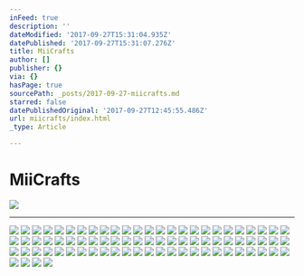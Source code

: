 ```yaml
---
inFeed: true
description: ''
dateModified: '2017-09-27T15:31:04.935Z'
datePublished: '2017-09-27T15:31:07.276Z'
title: MiiCrafts
author: []
publisher: {}
via: {}
hasPage: true
sourcePath: _posts/2017-09-27-miicrafts.md
starred: false
datePublishedOriginal: '2017-09-27T12:45:55.486Z'
url: miicrafts/index.html
_type: Article

---
```

# **MiiCrafts**
![](https://the-grid-user-content.s3-us-west-2.amazonaws.com/9289886a-9383-4a16-8b44-21fdead3ae5c.jpg)

---

![](https://the-grid-user-content.s3-us-west-2.amazonaws.com/426ce81c-4d3a-46d7-bd16-9733ea403668.jpg)
![](https://the-grid-user-content.s3-us-west-2.amazonaws.com/60e129bd-1d2c-4fdd-b70e-847b0b18e1d6.jpg)
![](https://the-grid-user-content.s3-us-west-2.amazonaws.com/d2dbfb65-dae3-4589-b4c7-b3f22f0c355a.jpg)
![](https://the-grid-user-content.s3-us-west-2.amazonaws.com/f3d08052-110d-4bdd-ae22-b9fd3b9170fd.jpg)
![](https://the-grid-user-content.s3-us-west-2.amazonaws.com/ae45eab5-09e4-46c9-a6ad-02a9ea797078.jpg)
![](https://the-grid-user-content.s3-us-west-2.amazonaws.com/876087ea-ab45-47fe-adf5-cc60cc39e739.jpg)
![](https://the-grid-user-content.s3-us-west-2.amazonaws.com/ecbcf8fa-72db-4393-bfac-a81387e5581b.jpg)
![](https://the-grid-user-content.s3-us-west-2.amazonaws.com/122e6587-58af-4b42-a0e5-8a52bd6686c7.jpg)
![](https://the-grid-user-content.s3-us-west-2.amazonaws.com/1c7d5d07-20df-4d6b-868c-8c03e2a55499.jpg)
![](https://the-grid-user-content.s3-us-west-2.amazonaws.com/32f8a77c-acb1-4daf-b92b-bd72c802b3a9.jpg)
![](https://the-grid-user-content.s3-us-west-2.amazonaws.com/8d263016-fdfb-47e9-8583-52b24ce7d5bd.jpg)
![](https://the-grid-user-content.s3-us-west-2.amazonaws.com/0529e432-58b8-4a23-bc88-c197a6e32a30.jpg)
![](https://the-grid-user-content.s3-us-west-2.amazonaws.com/94c22fbb-27bb-4360-809c-234741f9eaf7.jpg)
![](https://the-grid-user-content.s3-us-west-2.amazonaws.com/98c0680d-e260-4ba9-9269-dca3b3aed54e.jpg)
![](https://the-grid-user-content.s3-us-west-2.amazonaws.com/6f561540-10de-43a3-9e3e-7ae881d70698.jpg)
![](https://the-grid-user-content.s3-us-west-2.amazonaws.com/29df57d8-93c6-4ca4-965d-9602ad1ac4ea.jpg)
![](https://the-grid-user-content.s3-us-west-2.amazonaws.com/a704135f-1935-4566-9ce2-0de875b27fa7.jpg)
![](https://the-grid-user-content.s3-us-west-2.amazonaws.com/46d6e44b-81ca-461e-b4ce-a53bc751f38d.jpg)
![](https://the-grid-user-content.s3-us-west-2.amazonaws.com/6cb4b818-cbef-494c-8509-466748b2a58c.jpg)
![](https://the-grid-user-content.s3-us-west-2.amazonaws.com/efb15d48-3350-42c3-bf6a-945ff1a7c953.jpg)
![](https://the-grid-user-content.s3-us-west-2.amazonaws.com/ab4aa90f-d189-4298-9f83-270aba85f0ce.jpg)
![](https://the-grid-user-content.s3-us-west-2.amazonaws.com/00812d7f-a633-4998-ac16-da9e2be4aaac.jpg)
![](https://s3-us-west-2.amazonaws.com/the-grid-img/p/7195ae6fc1eee4de9d02060fde1eb1533d14e26e.jpg)
![](https://the-grid-user-content.s3-us-west-2.amazonaws.com/514cee18-4b40-49a0-bfea-1dfe0ee4748e.jpg)
![](https://the-grid-user-content.s3-us-west-2.amazonaws.com/b179d7ab-9249-47df-9ff2-e55697c219f6.jpg)
![](https://the-grid-user-content.s3-us-west-2.amazonaws.com/c15dcb0a-f789-462e-9f77-a9b4875be029.jpg)
![](https://the-grid-user-content.s3-us-west-2.amazonaws.com/f0f50f4e-f7ba-49ad-846a-783db8975038.jpg)
![](https://the-grid-user-content.s3-us-west-2.amazonaws.com/c9304f0b-a4a2-4573-85a3-6c7a1fb8f93f.jpg)
![](https://the-grid-user-content.s3-us-west-2.amazonaws.com/493ae17d-60d6-41df-8e02-85e60f6910dc.jpg)
![](https://the-grid-user-content.s3-us-west-2.amazonaws.com/8934e224-e65d-4a89-a0a9-ae6508c2ea1d.jpg)
![](https://the-grid-user-content.s3-us-west-2.amazonaws.com/e605f616-9584-4fa2-9f55-ee823e016109.jpg)
![](https://the-grid-user-content.s3-us-west-2.amazonaws.com/433bed20-3754-4144-85f3-30911c21fed2.jpg)
![](https://the-grid-user-content.s3-us-west-2.amazonaws.com/8e61bd7f-9226-44d3-9c2d-52d97ac4aa03.jpg)
![](https://the-grid-user-content.s3-us-west-2.amazonaws.com/28b857fc-f25c-40b8-802c-223c1d8c3033.jpg)
![](https://the-grid-user-content.s3-us-west-2.amazonaws.com/a984abd5-bf55-427f-9987-55c5619f8580.jpg)
![](https://the-grid-user-content.s3-us-west-2.amazonaws.com/f5583771-4c5e-4e90-8552-3df02086516f.jpg)
![](https://the-grid-user-content.s3-us-west-2.amazonaws.com/bd96fe0d-5e92-4760-83d8-c2cba2136971.jpg)
![](https://the-grid-user-content.s3-us-west-2.amazonaws.com/04c0e8f8-3715-4735-8a0c-cad34b8a81c4.jpg)
![](https://the-grid-user-content.s3-us-west-2.amazonaws.com/ea1e61b2-0d8b-4244-aa6d-1254f77729f5.jpg)
![](https://the-grid-user-content.s3-us-west-2.amazonaws.com/1ce5ce8d-5d32-44b3-9e63-6b6b4c2ae252.jpg)
![](https://the-grid-user-content.s3-us-west-2.amazonaws.com/cb287c8a-c048-4337-8a70-1fb380642dd3.jpg)
![](https://the-grid-user-content.s3-us-west-2.amazonaws.com/8570ef58-df04-442b-8cf2-ed0e8f46fdb1.jpg)
![](https://the-grid-user-content.s3-us-west-2.amazonaws.com/f80085b6-56bd-45af-8bb5-9d1d5a98e18e.jpg)
![](https://the-grid-user-content.s3-us-west-2.amazonaws.com/f370abd2-1886-4a66-9798-d3aed7f9442e.jpg)
![](https://the-grid-user-content.s3-us-west-2.amazonaws.com/505d3754-8437-4365-9d52-ff2d958e68e0.jpg)
![](https://the-grid-user-content.s3-us-west-2.amazonaws.com/0a2b361e-a7a4-4fb0-ace5-8c52f7759bf0.jpg)
![](https://the-grid-user-content.s3-us-west-2.amazonaws.com/e74305b7-3006-45c7-9d3a-530ddfd0088b.jpg)
![](https://the-grid-user-content.s3-us-west-2.amazonaws.com/2b743722-68cc-48d3-aa7d-8655e26a9cce.jpg)
![](https://the-grid-user-content.s3-us-west-2.amazonaws.com/a136ae74-d06d-4af7-a567-23796e4633e5.png)
![](https://the-grid-user-content.s3-us-west-2.amazonaws.com/4fbcf191-c465-4924-8f9a-776404c52889.jpg)
![](https://the-grid-user-content.s3-us-west-2.amazonaws.com/2b932484-ee8c-404d-9916-5c67be2ad888.jpg)
![](https://the-grid-user-content.s3-us-west-2.amazonaws.com/ee6d1f72-6df3-4f07-a12f-0b3f2bdf310d.jpg)
![](https://the-grid-user-content.s3-us-west-2.amazonaws.com/87a511bf-91c4-4351-bf7d-ae96e47dcc2d.jpg)
![](https://the-grid-user-content.s3-us-west-2.amazonaws.com/e1a7a1d9-9a5e-417a-9ad3-86088d3ed1fe.jpg)
![](https://the-grid-user-content.s3-us-west-2.amazonaws.com/95b981f9-65da-4893-b682-761a04e549d9.jpg)
![](https://the-grid-user-content.s3-us-west-2.amazonaws.com/53298231-6b90-42fe-98ac-e9abc06ccc28.jpg)
![](https://the-grid-user-content.s3-us-west-2.amazonaws.com/e876555c-ebcc-4ebd-95be-ac21bacabdeb.jpg)
![](https://the-grid-user-content.s3-us-west-2.amazonaws.com/c011d314-6ddd-49e7-ac04-776b4e3ca3b2.jpg)
![](https://the-grid-user-content.s3-us-west-2.amazonaws.com/f1f8ebe0-0810-44ff-a3e8-7d9c537bd94b.png)
![](https://the-grid-user-content.s3-us-west-2.amazonaws.com/035e22c8-1ebc-4b4e-ba2c-19d51849401c.jpg)
![](https://the-grid-user-content.s3-us-west-2.amazonaws.com/9c29e6d7-97c7-415b-baf1-aa8a39863aac.jpg)
![](https://the-grid-user-content.s3-us-west-2.amazonaws.com/c3257a9f-08ec-4f63-aa0e-d5ea4a86cfa2.jpg)
![](https://the-grid-user-content.s3-us-west-2.amazonaws.com/d617936f-f46e-47d3-93eb-9643bb0fcc68.jpg)
![](https://the-grid-user-content.s3-us-west-2.amazonaws.com/c69390dc-6367-4d56-bcc2-aa18afdc7b7b.jpg)
![](https://the-grid-user-content.s3-us-west-2.amazonaws.com/1f195654-0b75-46f2-9f32-d2a14bcbf6d9.jpg)
![](https://the-grid-user-content.s3-us-west-2.amazonaws.com/f7c46462-fa22-45b3-85ed-2d6fa30df09f.jpg)
![](https://the-grid-user-content.s3-us-west-2.amazonaws.com/f8722775-ce08-474a-93b9-a6faa55db276.jpg)
![](https://the-grid-user-content.s3-us-west-2.amazonaws.com/b74605b7-3ed2-4ed8-8af2-3ce4d58841f3.jpg)
![](https://the-grid-user-content.s3-us-west-2.amazonaws.com/390071c1-03b9-4ca1-b52f-020d1ab37062.jpg)
![](https://the-grid-user-content.s3-us-west-2.amazonaws.com/68684395-e62c-4881-991c-5bc114a3af82.jpg)
![](https://the-grid-user-content.s3-us-west-2.amazonaws.com/e2088c02-302c-45f9-926a-6dbdbb1a0aac.jpg)
![](https://the-grid-user-content.s3-us-west-2.amazonaws.com/6f149133-939f-4056-bdc2-395a9f39eb5e.jpg)
![](https://the-grid-user-content.s3-us-west-2.amazonaws.com/0ecad04a-9735-4648-8280-1fe20f6dfa6f.jpg)
![](https://the-grid-user-content.s3-us-west-2.amazonaws.com/738f6671-037f-4357-995c-25bb4b2d2cc8.jpg)
![](https://the-grid-user-content.s3-us-west-2.amazonaws.com/4b99aa8f-7730-415f-917d-14d2cbd2a198.jpg)
![](https://the-grid-user-content.s3-us-west-2.amazonaws.com/18621337-6599-428e-9f09-70c25a3e4731.jpg)
![](https://the-grid-user-content.s3-us-west-2.amazonaws.com/ce7c602f-a42d-4783-bd02-766508d4d6cd.jpg)
![](https://the-grid-user-content.s3-us-west-2.amazonaws.com/c259f50c-9fe2-4fb8-8d91-6ece04d0322e.jpg)
![](https://the-grid-user-content.s3-us-west-2.amazonaws.com/d0a3058d-d590-4e60-ae2f-dddf118f6033.jpg)
